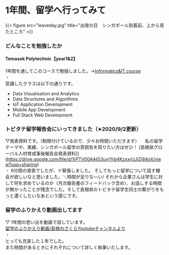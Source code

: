 # 1年間、留学へ行ってみて


{{< figure src="leaveday.jpg" title="出発の日　シンガポール到着前、上から見たところ" >}} 

### どんなことを勉強したか
#### Temasek Polytechnic【year1&2】
1年間を通してこのコースで勉強しました。→[Informatics&IT course](https://www.tp.edu.sg/schools/iit/information-technology)  
・  
受講したクラスは以下の通りです。
- Data Visualisation and Analytics
- Data Structures and Algorithms
- IoT Application Development
- Mobile App Development
- Full Stack Web Development 


### トビタテ留学報告会にいってきました（※2020/9/2更新）
▽発表資料です。（制限付けているので、少々お時間いただきます）
　私の留学テーマや、実績、シンガポール留学の雰囲気を知りたい方はぜひ！
[島根県グローバル人材育成事後報告会発表資料]](https://drive.google.com/file/d/1rPTV00AAIG3uyjYrb4KzxxrUJIZj84oX/view?usp=sharing)  
・
6分間の発表でしたが、ド緊張しました。
そしてもっと留学について話す機会が欲しいなと思いました。＼時間が足りな―い/
それから企業さんは学生に対して何を求めているのか（月次報告書のフィードバック含め）、お話しする時間が無かったことが残念でした。そして島根県のトビタテ留学生同士の繋がりをもっと濃くしたいなあという感じです。

### 留学のふりかえり動画出してます
▽ 1年間の思い出を動画で話しています。  
[留学のふりかえり動画/島根のさくらYoutubeチャンネルより](https://youtu.be/sODYdKwxQLs)     
・  
とっても充実した１年でした。  
また時間があるときにそれぞれについて詳しく執筆いたします。   
